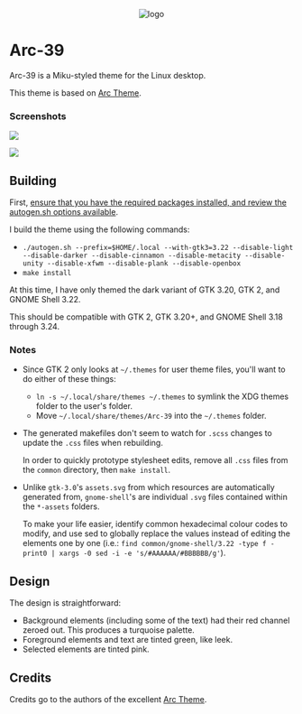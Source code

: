 <p align="center">
<img src="https://nabile.duckdns.org/Arc-39/images/Logo.svg" alt="logo">
</p>

# Arc-39

Arc-39 is a Miku-styled theme for the Linux desktop.

This theme is based on [Arc Theme](https://github.com/arc-design/arc-theme).

### Screenshots

![](https://nabile.duckdns.org/Arc-39/images/gtk3-widget-factory-page-1.png)

![](https://nabile.duckdns.org/Arc-39/images/gtk3-widget-factory-page-2.png)

## Building

First, [ensure that you have the required packages installed, and review the autogen.sh options available](README.arc-theme.md#manual-installation).

I build the theme using the following commands:

- `./autogen.sh --prefix=$HOME/.local --with-gtk3=3.22 --disable-light --disable-darker --disable-cinnamon --disable-metacity --disable-unity --disable-xfwm --disable-plank --disable-openbox`
- `make install`

At this time, I have only themed the dark variant of GTK 3.20, GTK 2, and GNOME Shell 3.22.

This should be compatible with GTK 2, GTK 3.20+, and GNOME Shell 3.18 through 3.24.

### Notes

- Since GTK 2 only looks at `~/.themes` for user theme files, you'll want to do either of these things:

    - `ln -s ~/.local/share/themes ~/.themes` to symlink the XDG themes folder to the user's folder.
    - Move `~/.local/share/themes/Arc-39` into the `~/.themes` folder.

- The generated makefiles don't seem to watch for `.scss` changes to update the `.css` files when rebuilding.

    In order to quickly prototype stylesheet edits, remove all `.css` files from the `common` directory, then `make install`.

- Unlike `gtk-3.0`'s `assets.svg` from which resources are automatically generated from, `gnome-shell`'s are individual `.svg` files contained within the `*-assets` folders.

    To make your life easier, identify common hexadecimal colour codes to modify, and use sed to globally replace the values instead of editing the elements one by one (i.e.: `find common/gnome-shell/3.22 -type f -print0 | xargs -0 sed -i -e 's/#AAAAAA/#BBBBBB/g'`).

## Design

The design is straightforward:

- Background elements (including some of the text) had their red channel zeroed out. This produces a turquoise palette.
- Foreground elements and text are tinted green, like leek.
- Selected elements are tinted pink.

## Credits

Credits go to the authors of the excellent [Arc Theme](https://github.com/arc-design/arc-theme).

